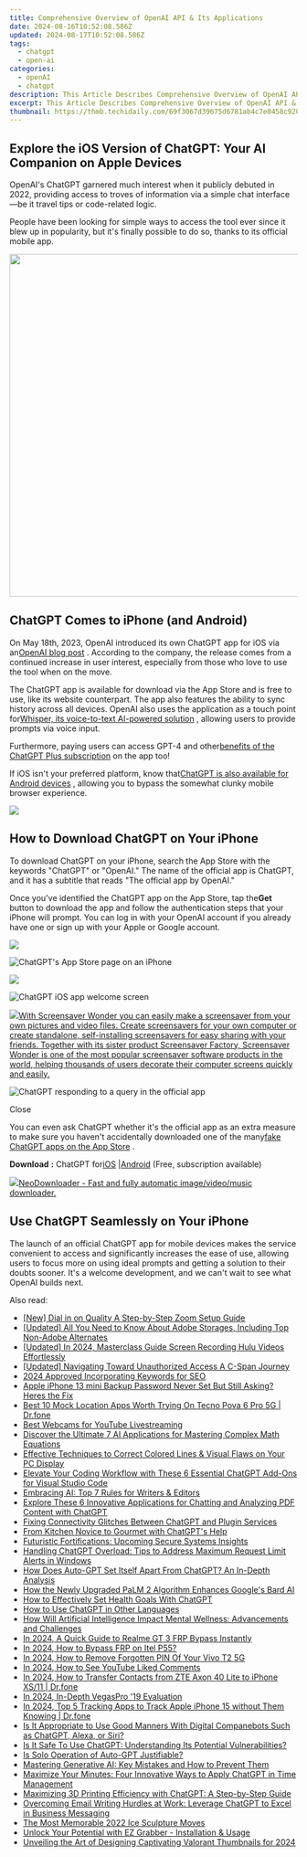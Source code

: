```yaml
---
title: Comprehensive Overview of OpenAI API & Its Applications
date: 2024-08-16T10:52:08.586Z
updated: 2024-08-17T10:52:08.586Z
tags:
  - chatgpt
  - open-ai
categories:
  - openAI
  - chatgpt
description: This Article Describes Comprehensive Overview of OpenAI API & Its Applications
excerpt: This Article Describes Comprehensive Overview of OpenAI API & Its Applications
thumbnail: https://thmb.techidaily.com/69f3067d39675d6781ab4c7e0458c920b25824edab0f0d8186f7e1accf89f14a.jpg
---
```


## Explore the iOS Version of ChatGPT: Your AI Companion on Apple Devices

 OpenAI's ChatGPT garnered much interest when it publicly debuted in 2022, providing access to troves of information via a simple chat interface—be it travel tips or code-related logic.

 People have been looking for simple ways to access the tool ever since it blew up in popularity, but it's finally possible to do so, thanks to its official mobile app.

<!-- affiliate ads begin -->
<a href="https://appsumo.8odi.net/c/5597632/2068407/7443" target="_top" id="2068407"><img src="//a.impactradius-go.com/display-ad/7443-2068407" border="0" alt="" width="1200" height="600"/></a><img height="0" width="0" src="https://appsumo.8odi.net/i/5597632/2068407/7443" style="position:absolute;visibility:hidden;" border="0" />
<!-- affiliate ads end -->
## ChatGPT Comes to iPhone (and Android)

 On May 18th, 2023, OpenAI introduced its own ChatGPT app for iOS via an[OpenAI blog post](https://openai.com/blog/introducing-the-chatgpt-app-for-ios) . According to the company, the release comes from a continued increase in user interest, especially from those who love to use the tool when on the move.

 The ChatGPT app is available for download via the App Store and is free to use, like its website counterpart. The app also features the ability to sync history across all devices. OpenAI also uses the application as a touch point for[Whisper, its voice-to-text AI-powered solution](https://www.makeuseof.com/dictate-documents-openai-whisper/) , allowing users to provide prompts via voice input.

 Furthermore, paying users can access GPT-4 and other[benefits of the ChatGPT Plus subscription](https://www.makeuseof.com/chatgpt-plus-subscription-worth-it/) on the app too!

 If iOS isn't your preferred platform, know that[ChatGPT is also available for Android devices](https://www.makeuseof.com/chatgpt-is-now-available-on-android/) , allowing you to bypass the somewhat clunky mobile browser experience.

<!-- affiliate ads begin -->
<a href="https://secure.2checkout.com/order/checkout.php?PRODS=4620780&QTY=1&AFFILIATE=108875&CART=1"><img src="https://secure.avangate.com/images/merchant/07dd4d5a72f5740ef0f035f201951476/728__90banner.jpg" border="0"></a>
<!-- affiliate ads end -->
## How to Download ChatGPT on Your iPhone

 To download ChatGPT on your iPhone, search the App Store with the keywords "ChatGPT" or "OpenAI." The name of the official app is ChatGPT, and it has a subtitle that reads "The official app by OpenAI."

 Once you've identified the ChatGPT app on the App Store, tap the**Get** button to download the app and follow the authentication steps that your iPhone will prompt. You can log in with your OpenAI account if you already have one or sign up with your Apple or Google account.

<!-- affiliate ads begin -->
<a href="https://store.massmailsoftware.com/order/checkout.php?PRODS=1047974&QTY=1&AFFILIATE=108875&CART=1"><img src="https://secure.avangate.com/images/merchant/dc87c13749315c7217cdc4ac692e704c/banera_for_partners-04_%281%29.jpg" border="0"></a>
<!-- affiliate ads end -->
![ChatGPT's App Store page on an iPhone](https://static1.makeuseofimages.com/wordpress/wp-content/uploads/2023/08/chatgpt-s-app-store-page-on-an-iphone.jpg)

<!-- affiliate ads begin -->
<a href="https://shop.systoolsgroup.com/affiliate.php?ACCOUNT=SYSTOOBY&AFFILIATE=108875&PATH=https%3A%2F%2Fwww.systoolsgroup.com%3FAFFILIATE%3D108875%26RESOURCE%3DSysTools%2BGmail%2BBackup"><img src="https://www.systoolsgroup.com/box/gmail-backup.png" border="0"></a>
<!-- affiliate ads end -->
![ChatGPT iOS app welcome screen](https://static1.makeuseofimages.com/wordpress/wp-content/uploads/2023/08/chatgpt-ios-app-welcome-screen.jpg)

<!-- affiliate ads begin -->
<a href="https://secure.2checkout.com/order/checkout.php?PRODS=195080&QTY=1&AFFILIATE=108875&CART=1"><img src="https://www.blumentals.net/scrwonder/images/screensaver-software.png" border="0">With Screensaver Wonder you can easily make a screensaver from your own pictures and video files. Create screensavers for your own computer or create standalone, self-installing screensavers for easy sharing with your friends. Together with its sister product Screensaver Factory, Screensaver Wonder is one of the most popular screensaver software products in the world, helping thousands of users decorate their computer screens quickly and easily.</a>
<!-- affiliate ads end -->
![ChatGPT responding to a query in the official app](https://static1.makeuseofimages.com/wordpress/wp-content/uploads/2023/08/chatgpt-responding-to-a-query-in-the-official-app.jpg)

Close

 You can even ask ChatGPT whether it's the official app as an extra measure to make sure you haven't accidentally downloaded one of the many[fake ChatGPT apps on the App Store](https://www.makeuseof.com/how-to-spot-fake-chatgpt-app-on-apple-app-store/) .

**Download** **:** ChatGPT for[iOS](http://apps.apple.com/app/openai-chatgpt/id6448311069) |[Android](https://www.anrdoezrs.net/links/7251228/type/dlg/sid/UUmuoUeUpU2025542/https://play.google.com/store/apps/details?id=com.openai.chatgpt&hl=en&gl=US) (Free, subscription available)

<!-- affiliate ads begin -->
<a href="https://secure.2checkout.com/order/checkout.php?PRODS=4559731&QTY=1&AFFILIATE=108875&CART=1"><img src="http://www.neowise.com/images/nd-ss-w200.jpg" border="0">NeoDownloader - Fast and fully automatic image/video/music downloader. </a>
<!-- affiliate ads end -->
## Use ChatGPT Seamlessly on Your iPhone

 The launch of an official ChatGPT app for mobile devices makes the service convenient to access and significantly increases the ease of use, allowing users to focus more on using ideal prompts and getting a solution to their doubts sooner. It's a welcome development, and we can't wait to see what OpenAI builds next.


<ins class="adsbygoogle"
     style="display:block"
     data-ad-format="autorelaxed"
     data-ad-client="ca-pub-7571918770474297"
     data-ad-slot="1223367746"></ins>



<ins class="adsbygoogle"
     style="display:block"
     data-ad-client="ca-pub-7571918770474297"
     data-ad-slot="8358498916"
     data-ad-format="auto"
     data-full-width-responsive="true"></ins>

<span class="atpl-alsoreadstyle">Also read:</span>
<div><ul>
<li><a href="https://fox-hovers.techidaily.com/new-dial-in-on-quality-a-step-by-step-zoom-setup-guide/"><u>[New] Dial in on Quality  A Step-by-Step Zoom Setup Guide</u></a></li>
<li><a href="https://extra-resources.techidaily.com/updated-all-you-need-to-know-about-adobe-storages-including-top-non-adobe-alternates/"><u>[Updated] All You Need to Know About Adobe Storages, Including Top Non-Adobe Alternates</u></a></li>
<li><a href="https://screen-capture.techidaily.com/updated-in-2024-masterclass-guide-screen-recording-hulu-videos-effortlessly/"><u>[Updated] In 2024, Masterclass Guide  Screen Recording Hulu Videos Effortlessly</u></a></li>
<li><a href="https://extra-guidance.techidaily.com/updated-navigating-toward-unauthorized-access-a-c-span-journey/"><u>[Updated] Navigating Toward Unauthorized Access  A C-Span Journey</u></a></li>
<li><a href="https://some-knowledge.techidaily.com/2024-approved-incorporating-keywords-for-seo/"><u>2024 Approved  Incorporating Keywords for SEO</u></a></li>
<li><a href="https://ios-unlock.techidaily.com/apple-iphone-13-mini-backup-password-never-set-but-still-asking-heres-the-fix-by-drfone-ios/"><u>Apple iPhone 13 mini Backup Password Never Set But Still Asking? Heres the Fix</u></a></li>
<li><a href="https://fake-location.techidaily.com/best-10-mock-location-apps-worth-trying-on-tecno-pova-6-pro-5g-drfone-by-drfone-virtual-android/"><u>Best 10 Mock Location Apps Worth Trying On Tecno Pova 6 Pro 5G | Dr.fone</u></a></li>
<li><a href="https://youtube-videos.techidaily.com/best-webcams-for-youtube-livestreaming/"><u>Best Webcams for YouTube Livestreaming</u></a></li>
<li><a href="https://tech-haven.techidaily.com/discover-the-ultimate-7-ai-applications-for-mastering-complex-math-equations/"><u>Discover the Ultimate 7 AI Applications for Mastering Complex Math Equations</u></a></li>
<li><a href="https://technical-tips.techidaily.com/effective-techniques-to-correct-colored-lines-and-visual-flaws-on-your-pc-display/"><u>Effective Techniques to Correct Colored Lines & Visual Flaws on Your PC Display</u></a></li>
<li><a href="https://tech-haven.techidaily.com/elevate-your-coding-workflow-with-these-6-essential-chatgpt-add-ons-for-visual-studio-code/"><u>Elevate Your Coding Workflow with These 6 Essential ChatGPT Add-Ons for Visual Studio Code</u></a></li>
<li><a href="https://tech-haven.techidaily.com/embracing-ai-top-7-rules-for-writers-and-editors/"><u>Embracing AI: Top 7 Rules for Writers & Editors</u></a></li>
<li><a href="https://tech-haven.techidaily.com/explore-these-6-innovative-applications-for-chatting-and-analyzing-pdf-content-with-chatgpt/"><u>Explore These 6 Innovative Applications for Chatting and Analyzing PDF Content with ChatGPT</u></a></li>
<li><a href="https://tech-haven.techidaily.com/fixing-connectivity-glitches-between-chatgpt-and-plugin-services/"><u>Fixing Connectivity Glitches Between ChatGPT and Plugin Services</u></a></li>
<li><a href="https://tech-haven.techidaily.com/from-kitchen-novice-to-gourmet-with-chatgpts-help/"><u>From Kitchen Novice to Gourmet with ChatGPT's Help</u></a></li>
<li><a href="https://tech-haven.techidaily.com/futuristic-fortifications-upcoming-secure-systems-insights/"><u>Futuristic Fortifications: Upcoming Secure Systems Insights</u></a></li>
<li><a href="https://tech-haven.techidaily.com/handling-chatgpt-overload-tips-to-address-maximum-request-limit-alerts-in-windows/"><u>Handling ChatGPT Overload: Tips to Address Maximum Request Limit Alerts in Windows</u></a></li>
<li><a href="https://tech-haven.techidaily.com/how-does-auto-gpt-set-itself-apart-from-chatgpt-an-in-depth-analysis/"><u>How Does Auto-GPT Set Itself Apart From ChatGPT? An In-Depth Analysis</u></a></li>
<li><a href="https://tech-haven.techidaily.com/how-the-newly-upgraded-palm-2-algorithm-enhances-googles-bard-ai/"><u>How the Newly Upgraded PaLM 2 Algorithm Enhances Google's Bard AI</u></a></li>
<li><a href="https://tech-haven.techidaily.com/how-to-effectively-set-health-goals-with-chatgpt/"><u>How to Effectively Set Health Goals With ChatGPT</u></a></li>
<li><a href="https://tech-haven.techidaily.com/how-to-use-chatgpt-in-other-languages/"><u>How to Use ChatGPT in Other Languages</u></a></li>
<li><a href="https://tech-haven.techidaily.com/how-will-artificial-intelligence-impact-mental-wellness-advancements-and-challenges/"><u>How Will Artificial Intelligence Impact Mental Wellness: Advancements and Challenges</u></a></li>
<li><a href="https://bypass-frp.techidaily.com/in-2024-a-quick-guide-to-realme-gt-3-frp-bypass-instantly-by-drfone-android/"><u>In 2024, A Quick Guide to Realme GT 3 FRP Bypass Instantly</u></a></li>
<li><a href="https://bypass-frp.techidaily.com/in-2024-how-to-bypass-frp-on-itel-p55-by-drfone-android/"><u>In 2024, How to Bypass FRP on Itel P55?</u></a></li>
<li><a href="https://android-unlock.techidaily.com/in-2024-how-to-remove-forgotten-pin-of-your-vivo-t2-5g-by-drfone-android/"><u>In 2024, How to Remove Forgotten PIN Of Your Vivo T2 5G</u></a></li>
<li><a href="https://some-techniques.techidaily.com/in-2024-how-to-see-youtube-liked-comments/"><u>In 2024, How to See YouTube Liked Comments</u></a></li>
<li><a href="https://android-transfer.techidaily.com/in-2024-how-to-transfer-contacts-from-zte-axon-40-lite-to-iphone-xs11-drfone-by-drfone-transfer-from-android-transfer-from-android/"><u>In 2024, How to Transfer Contacts from ZTE Axon 40 Lite to iPhone XS/11 | Dr.fone</u></a></li>
<li><a href="https://some-knowledge.techidaily.com/in-2024-in-depth-vegaspro-19-evaluation/"><u>In 2024, In-Depth VegasPro '19 Evaluation</u></a></li>
<li><a href="https://ios-location-track.techidaily.com/in-2024-top-5-tracking-apps-to-track-apple-iphone-15-without-them-knowing-drfone-by-drfone-virtual-ios/"><u>In 2024, Top 5 Tracking Apps to Track Apple iPhone 15 without Them Knowing | Dr.fone</u></a></li>
<li><a href="https://tech-haven.techidaily.com/is-it-appropriate-to-use-good-manners-with-digital-companebots-such-as-chatgpt-alexa-or-siri/"><u>Is It Appropriate to Use Good Manners With Digital Companebots Such as ChatGPT, Alexa, or Siri?</u></a></li>
<li><a href="https://tech-haven.techidaily.com/is-it-safe-to-use-chatgpt-understanding-its-potential-vulnerabilities/"><u>Is It Safe To Use ChatGPT: Understanding Its Potential Vulnerabilities?</u></a></li>
<li><a href="https://tech-haven.techidaily.com/is-solo-operation-of-auto-gpt-justifiable/"><u>Is Solo Operation of Auto-GPT Justifiable?</u></a></li>
<li><a href="https://tech-haven.techidaily.com/mastering-generative-ai-key-mistakes-and-how-to-prevent-them/"><u>Mastering Generative AI: Key Mistakes and How to Prevent Them</u></a></li>
<li><a href="https://tech-haven.techidaily.com/maximize-your-minutes-four-innovative-ways-to-apply-chatgpt-in-time-management/"><u>Maximize Your Minutes: Four Innovative Ways to Apply ChatGPT in Time Management</u></a></li>
<li><a href="https://tech-haven.techidaily.com/maximizing-3d-printing-efficiency-with-chatgpt-a-step-by-step-guide/"><u>Maximizing 3D Printing Efficiency with ChatGPT: A Step-by-Step Guide</u></a></li>
<li><a href="https://tech-haven.techidaily.com/overcoming-email-writing-hurdles-at-work-leverage-chatgpt-to-excel-in-business-messaging/"><u>Overcoming Email Writing Hurdles at Work: Leverage ChatGPT to Excel in Business Messaging</u></a></li>
<li><a href="https://extra-tips.techidaily.com/the-most-memorable-2022-ice-sculpture-moves/"><u>The Most Memorable 2022 Ice Sculpture Moves</u></a></li>
<li><a href="https://desktop-recording.techidaily.com/unlock-your-potential-with-ez-grabber-installation-and-usage/"><u>Unlock Your Potential with EZ Grabber - Installation & Usage</u></a></li>
<li><a href="https://facebook-video-share.techidaily.com/unveiling-the-art-of-designing-captivating-valorant-thumbnails-for-2024/"><u>Unveiling the Art of Designing Captivating Valorant Thumbnails for 2024</u></a></li>
</ul></div>
